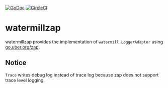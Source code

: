 [![GoDoc](https://godoc.org/github.com/garsue/watermillzap?status.svg)](https://godoc.org/github.com/garsue/watermillzap)
[![CircleCI](https://circleci.com/gh/garsue/watermillzap.svg?style=svg)](https://circleci.com/gh/garsue/watermillzap)

# watermillzap

watermillzap provides the implementation of `watermill.LoggerAdapter` using [go.uber.org/zap](https://github.com/uber-go/zap).

## Notice

`Trace` writes debug log instead of trace log because zap does not support trace level logging.